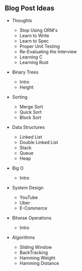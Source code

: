 Blog Post Ideas
---

* Thoughts
	- Stop Using ORM's
    - Learn to Write
    - Learn to Spec
    - Proper Unit Testing
    - Re-Evaluating the Interview
    - Learning C
    - Learning Rust

* Binary Trees
	- Intro
    - Height

* Sorting
	- Merge Sort
	- Quick Sort
	- Block Sort
    
* Data Structures
	- Linked List
    - Double Linked List
    - Stack
    - Queue
    - Heap
    
* Big O
	- Intro

* System Design
	- YouTube
    - Uber
    - E-Commerce
    
* Bitwise Operations
	- Intro
    
* Algorithms
	- Sliding Window
    - BackTracking
    - Hamming Weight
    - Hamming Distance